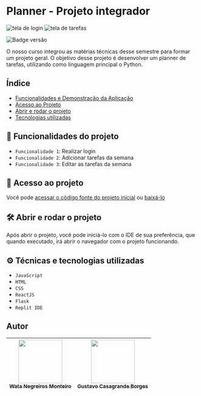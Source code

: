 # Planner - Projeto integrador
![tela de login](https://user-images.githubusercontent.com/90472705/194762383-30e8744b-f34a-444c-a230-0860608fbe7c.png)
![tela de tarefas](https://user-images.githubusercontent.com/90472705/194762076-374938e2-66e9-47dd-a09e-d857a21f640e.png)

![Badge versão](http://img.shields.io/static/v1?label=VERSÃO&message=%201.0&color=GREEN&style=for-the-badge)

O nosso curso integrou as matérias técnicas desse semestre para formar um projeto geral. O objetivo desse projeto é desenvolver um planner de tarefas, utilizando como linguagem principal o Python.

## Índice 
* [Funcionalidades e Demonstração da Aplicação](#hammer-funcionalidades-do-projeto)
* [Acesso ao Projeto](#-acesso-ao-projeto)
* [Abrir e rodar o projeto](#%EF%B8%8F-abrir-e-rodar-o-projeto)
* [Tecnologias utilizadas](#%EF%B8%8F-técnicas-e-tecnologias-utilizadas)

## :hammer: Funcionalidades do projeto

- `Funcionalidade 1`: Realizar login
- `Funcionalidade 2`: Adicionar tarefas da semana
- `Funcionalidade 3`: Editar as tarefas da semana

## 📁 Acesso ao projeto

Você pode [acessar o código fonte do projeto inicial](https://github.com/WataNegreirosMonteiro/Planner) ou [baixá-lo](https://github.com/WataNegreirosMonteiro/Planner/archive/refs/heads/main.zip)

## 🛠️ Abrir e rodar o projeto

Após abrir o projeto, você pode iniciá-lo com o IDE de sua preferência, que quando executado, irá abrir o navegador com o projeto funcionando.

## ⚙️ Técnicas e tecnologias utilizadas

- ``JavaScript``
- ``HTML``
- ``CSS``
- ``ReactJS``
- ``Flask``
- ``Replit IDE``

## Autor

| [<img src="https://avatars.githubusercontent.com/u/90472705?v=4" width=115><br><sub>Wata Negreiros Monteiro</sub>](https://github.com/WataNegreirosMonteiro) |[<img src="https://avatars.githubusercontent.com/u/113564851?v=4" width=115><br><sub>Gustavo Casagrande Borges</sub>](https://github.com/gustavotht21) |
| :---: | :---: | 
